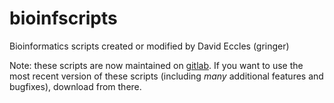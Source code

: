 bioinfscripts
=============

Bioinformatics scripts created or modified by David Eccles (gringer)

Note: these scripts are now maintained on [gitlab](https://gitlab.com/gringer/bioinfscripts). If you want to use the most recent version of these scripts (including *many* additional features and bugfixes), download from there.
